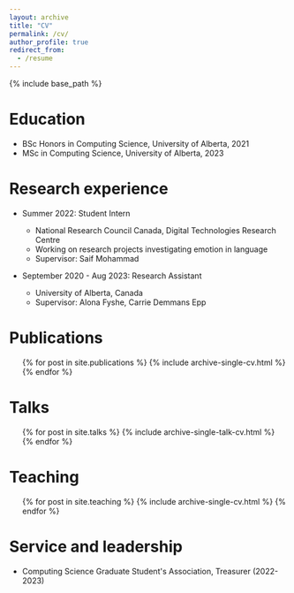 ```yaml
---
layout: archive
title: "CV"
permalink: /cv/
author_profile: true
redirect_from:
  - /resume
---
```


{% include base_path %}

Education
======
* BSc Honors in Computing Science, University of Alberta, 2021
* MSc in Computing Science, University of Alberta, 2023

Research experience
======
* Summer 2022: Student Intern
  * National Research Council Canada, Digital Technologies Research Centre 
  * Working on research projects investigating emotion in language
  * Supervisor: Saif Mohammad

* September 2020 - Aug 2023: Research Assistant
  * University of Alberta, Canada
  * Supervisor: Alona Fyshe, Carrie Demmans Epp

Publications
======
  <ul>{% for post in site.publications %}
    {% include archive-single-cv.html %}
  {% endfor %}</ul>
  
Talks
======
  <ul>{% for post in site.talks %}
    {% include archive-single-talk-cv.html %}
  {% endfor %}</ul>
  
Teaching
======
  <ul>{% for post in site.teaching %}
    {% include archive-single-cv.html %}
  {% endfor %}</ul>
  
Service and leadership
======
* Computing Science Graduate Student's Association, Treasurer (2022-2023)

